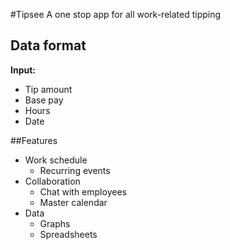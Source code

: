 #Tipsee
A one stop app for all work-related tipping

## Data format
**Input:**
- Tip amount
- Base pay
- Hours
- Date


##Features
- Work schedule
    - Recurring events
- Collaboration
    - Chat with employees
    - Master calendar
- Data
    - Graphs
    - Spreadsheets